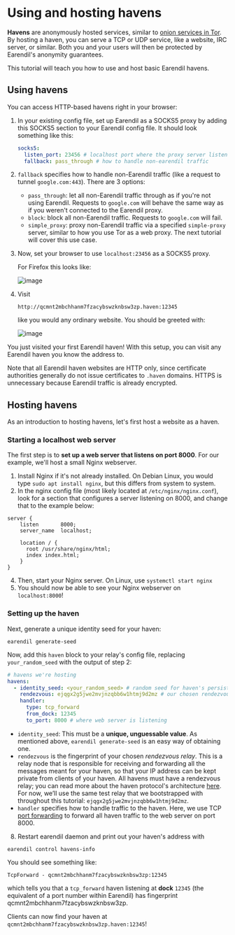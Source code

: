 # Using and hosting havens

**Havens** are anonymously hosted services, similar to [onion services in Tor](https://community.torproject.org/onion-services/). By hosting a haven, you can serve a TCP or UDP service, like a website, IRC server, or similar. Both you and your users will then be protected by Earendil's anonymity guarantees.

This tutorial will teach you how to use and host basic Earendil havens.

## Using havens

You can access HTTP-based havens right in your browser:

1.  In your existing config file, set up Earendil as a SOCKS5 proxy by adding this SOCKS5 section to your Earendil config file. It should look something like this:

    ```yaml
    socks5:
      listen_port: 23456 # localhost port where the proxy server listens
      fallback: pass_through # how to handle non-earendil traffic
    ```

2.  `fallback` specifies how to handle non-Earendil traffic (like a request to tunnel `google.com:443`). There are 3 options:
    - `pass_through`: let all non-Earendil traffic through as if you're not using Earendil. Requests to `google.com` will behave the same way as if you weren't connected to the Earendil proxy.
    - `block`: block all non-Earendil traffic. Requests to `google.com` will fail.
    - `simple_proxy`: proxy non-Earendil traffic via a specified `simple-proxy` server, similar to how you use Tor as a web proxy. The next tutorial will cover this use case.
3.  Now, set your browser to use `localhost:23456` as a SOCKS5 proxy.

    For Firefox this looks like:

    ![image](https://hackmd.io/_uploads/SkLZ828Sp.png)

4.  Visit

    ```!
    http://qcmnt2mbchhanm7fzacybswzknbsw3zp.haven:12345
    ```

    like you would any ordinary website. You should be greeted with:

    ![image](https://hackmd.io/_uploads/rJMmF3LHT.png)

You just visited your first Earendil haven! With this setup, you can visit any Earendil haven you know the address to.

Note that all Earendil haven websites are HTTP only, since certificate authorities generally do not issue certificates to `.haven` domains. HTTPS is unnecessary because Earendil traffic is already encrypted.

## Hosting havens

As an introduction to hosting havens, let's first host a website as a haven.

### Starting a localhost web server

The first step is to **set up a web server that listens on port 8000**. For our example, we'll host a small Nginx webserver.

1. Install Nginx if it's not already installed. On Debian Linux, you would type `sudo apt install nginx`, but this differs from system to system.
2. In the nginx config file (most likely located at `/etc/nginx/nginx.conf`), look for a section that configures a server listening on 8000, and change that to the example below:

```
server {
    listen       8000;
    server_name  localhost;

    location / {
      root /usr/share/nginx/html;
      index index.html;
    }
}
```

4. Then, start your Nginx server. On Linux, use `systemctl start nginx`
5. You should now be able to see your Nginx webserver on `localhost:8000`!

### Setting up the haven

Next, generate a unique identity seed for your haven:

```shell-session
earendil generate-seed
```

Now, add this `haven` block to your relay's config file, replacing `your_random_seed` with the output of step 2:

```yaml
# havens we're hosting
havens:
  - identity_seed: <your_random_seed> # random seed for haven's persistent Earendil identity
    rendezvous: ejqgx2g5jwe2mvjnzqbb6w1htmj9d2mz # our chosen rendezvous relay
    handler:
      type: tcp_forward
      from_dock: 12345
      to_port: 8000 # where web server is listening
```

- `identity_seed`: This must be a **unique, unguessable value**. As mentioned above, `earendil generate-seed` is an easy way of obtaining one.
- `rendezvous` is the fingerprint of your chosen _rendezvous relay_. This is a relay node that is responsible for receiving and forwarding all the messages meant for your haven, so that your IP address can be kept private from clients of your haven. All havens must have a rendezvous relay; you can read more about the haven protocol's architecture [here](https://docs.earendil.network/wiki/protocols/haven-protocol). For now, we’ll use the same test relay that we bootstrapped with throughout this tutorial: `ejqgx2g5jwe2mvjnzqbb6w1htmj9d2mz`.
- `handler` specifies how to handle traffic to the haven. Here, we use TCP [port forwarding](https://en.wikipedia.org/wiki/Port_forwarding) to forward all haven traffic to the web server on port 8000.

8. Restart earendil daemon and print out your haven's address with

```shell-session
earendil control havens-info
```

You should see something like:

```
TcpForward - qcmnt2mbchhanm7fzacybswzknbsw3zp:12345
```

which tells you that a `tcp_forward` haven listening at **dock** `12345` (the equivalent of a port number within Earendil) has fingerprint qcmnt2mbchhanm7fzacybswzknbsw3zp.

Clients can now find your haven at `qcmnt2mbchhanm7fzacybswzknbsw3zp.haven:12345`!
